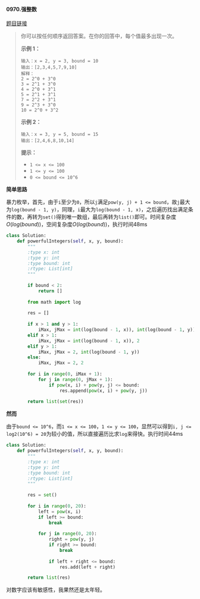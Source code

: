 #### 0970.强整数
[题目链接](https://leetcode-cn.com/problems/powerful-integers/)
> 你可以按任何顺序返回答案。在你的回答中，每个值最多出现一次。
>
>  
>
> **示例 1：**
>
> ```
> 输入：x = 2, y = 3, bound = 10
> 输出：[2,3,4,5,7,9,10]
> 解释： 
> 2 = 2^0 + 3^0
> 3 = 2^1 + 3^0
> 4 = 2^0 + 3^1
> 5 = 2^1 + 3^1
> 7 = 2^2 + 3^1
> 9 = 2^3 + 3^0
> 10 = 2^0 + 3^2
> ```
>
> **示例 2：**
>
> ```
> 输入：x = 3, y = 5, bound = 15
> 输出：[2,4,6,8,10,14]
> ```
>
>  
>
> **提示：**
>
> - `1 <= x <= 100`
> - `1 <= y <= 100`
> - `0 <= bound <= 10^6`

**简单思路**

暴力枚举，首先，由于```i```至少为```0```，所以```j```满足```pow(y, j) + 1 <= bound```，故```j```最大为```log(bound - 1, y)```，同理，```i```最大为```log(bound - 1, x)```，之后遍历找出满足条件的数，再转为```set()```得到唯一数组，最后再转为```list()```即可。时间复杂度$O(log(bound))$，空间复杂度$O(log(bound))$，执行时间48ms

```python
class Solution:
    def powerfulIntegers(self, x, y, bound):
        """
        :type x: int
        :type y: int
        :type bound: int
        :rtype: List[int]
        """
        
        if bound < 2:
            return []
        
        from math import log
        
        res = []
        
        if x > 1 and y > 1:
            iMax, jMax = int(log(bound - 1, x)), int(log(bound - 1, y))
        elif x > 1:
            iMax, jMax = int(log(bound - 1, x)), 2
        elif y > 1:
            iMax, jMax = 2, int(log(bound - 1, y))
        else:
            iMax, jMax = 2, 2
            
        for i in range(0, iMax + 1):
            for j in range(0, jMax + 1):
                if pow(x, i) + pow(y, j) <= bound:
                    res.append(pow(x, i) + pow(y, j))
        
        return list(set(res))
```

**然而**

由于```bound <= 10^6```，而```1 <= x <= 100```，```1 <= y <= 100```，显然可以得到```i, j <= log2(10^6) = 20```为较小的值，所以直接遍历比求```log```来得快。执行时间44ms

```python
class Solution:
    def powerfulIntegers(self, x, y, bound):
        """
        :type x: int
        :type y: int
        :type bound: int
        :rtype: List[int]
        """
        
        res = set()
        
        for i in range(0, 20):
            left = pow(x, i)
            if left >= bound:
                break
            
            for j in range(0, 20):
                right = pow(y, j)
                if right >= bound:
                    break
                
                if left + right <= bound:
                    res.add(left + right)

        return list(res)
```

对数字应该有敏感性，我果然还是太年轻。